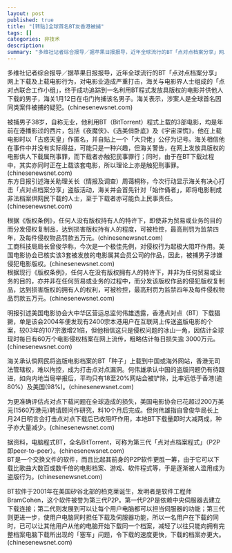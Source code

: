 ```yaml
---
layout: post
published: true
title: "[转贴]全球首名BT友香港被捕"
tags: []
categories: 非技术    
description: 
summary: "多维社记者综合报导／据苹果日报报导，近年全球流行的BT「点对点档案分享」网上下载及上载电影行为，对电影业造成严重打击，海关与电影界人士组成的「点对点联合工作小组」，终于成功追踪到一名利用BT程式发放具版权的电影并供他人下载的男子，海关1月1"
---
```

多维社记者综合报导／据苹果日报报导，近年全球流行的BT「点对点档案分享」网上下载及上载电影行为，对电影业造成严重打击，海关与电影界人士组成的「点对点联合工作小组」，终于成功追踪到一名利用BT程式发放具版权的电影并供他人下载的男子，海关1月12日在屯门拘捕该名男子。海关表示，涉案人是全球首名因同类案件被捕的疑犯。(chinesenewsnet.com)  
  
被捕男子38岁，自称无业，他利用BT（BitTorrent）程式上载的3部电影，均是年前在港播影过的西片，包括《夜魔侠》、《选美俏卧底》及《宇宙深慌》，他在上载电影时以「古惑天皇」作匿名，并自贴上一个「大只佬」公仔为记号。海关相信他在事件中并没有实际得益，可能只是一种兴趣，但海关警告，在网上发放具版权的电影供人下载属刑事罪，而下载者亦触犯民事罪行；同时，由于在BT下载过程中，其实亦同时正在上载该套电影，所以理论上亦是触犯刑事罪。(chinesenewsnet.com)  
东方日报引述海关助理关长（情报及调查）周蔼桐称，今次行动显示海关有决心打击「点对点档案分享」盗版活动，海关并会首先针对「始作俑者」，即将电影制成非法档案供网民下载的人士，至于下载者亦可能负上民事责任。(chinesenewsnet.com)  
  
根据《版权条例》，任何人没有版权持有人的特许下，即使非为贸易或业务的目的而分发侵权复制品，达到损害版权持有人的程度，可被检控，最高刑罚为监禁四年，及每件侵权物品罚款五万元。(chinesenewsnet.com)  
工商科技局局长曾俊华称，今次是一个极佳先例，对侵权行为起极大阻吓作用。美国电影协会已核实该3套被发放的电影属其会员公司的作品，因此，被捕男子涉嫌侵犯电影版权。(chinesenewsnet.com)  
根据现行《版权条例》，任何人在没有版权拥有人的特许下，并非为任何贸易或业务的目的，亦并非在任何贸易或业务的过程中，而分发该版权作品的侵犯版权复制品，达到损害版权的拥有人的权利，可被检控，最高刑罚为监禁四年及每件侵权物品罚款五万元。(chinesenewsnet.com)  
  
明报引述美国电影协会大中华区营运总监何伟雄透露，香港点对点（BT）下载猖獗，单是该会2004年便发现有2400宗本港用户在互联网上传送盗版电影的个案，较03年的107宗激增21倍，但他相信这只是侵权问题的冰山一角，因估计全球现时每日有60万个电影侵权档案在网上流传，粗略估计每日损失逾 3000万元。(chinesenewsnet.com)  
  
海关承认倘网民将盗版电影档案的BT「种子」上载到中国或海外网站，香港无司法管辖权，难以拘控，成为打击点对点漏洞。何伟雄承认中国的盗版问题仍有待跟进，如向内地当局举报后，平均只有18至20%网站会被铲除，比率远低于香港(逾80%）及美国(98%)。(chinesenewsnet.com)  
  
为更准确评估点对点下载问题在全球造成的损失，美国电影协会已花超过200万美元(1560万港元)聘请顾问作研究，料10个月后完成。但何伟雄指自曾俊华局长上月24日明言会打击点对点下载后已收阻吓作用，本地BT下载量即时大减两成，种子亦大量减少。(chinesenewsnet.com)  
  
据资料，电脑程式BT，全名BitTorrent，可称为第三代「点对点档案程式」（P2P即peer-to-peer）。(chinesenewsnet.com)  
BT是一个交换文件的软件，而且比起其前身的P2P软件更胜一筹，由于它可以下载比歌曲大数百或数千倍的电影档案、游戏、软件程式等，于是逐渐被人滥用成为盗版行为。(chinesenewsnet.com)  
  
BT软件于2001年在美国矽谷北部的柏克莱诞生，发明者是软件工程师BramCohen，这个软件被誉为第三代P2P。第一代P2P是依赖中央伺服器去建立下载连接；第二代则发展到可以让每个用户电脑都可以担当伺服器的功能；第三代则更进一步，使用户电脑同时担任下载及伺服器功能，所以一名用户在下载的同时，已可以让其他用户从他的电脑开始下载同一个档案，减轻了以往只能向拥有完整档案电脑下载所出现的「塞车」问题，令下载的速度更快，下载的档案亦更大。(chinesenewsnet.com)